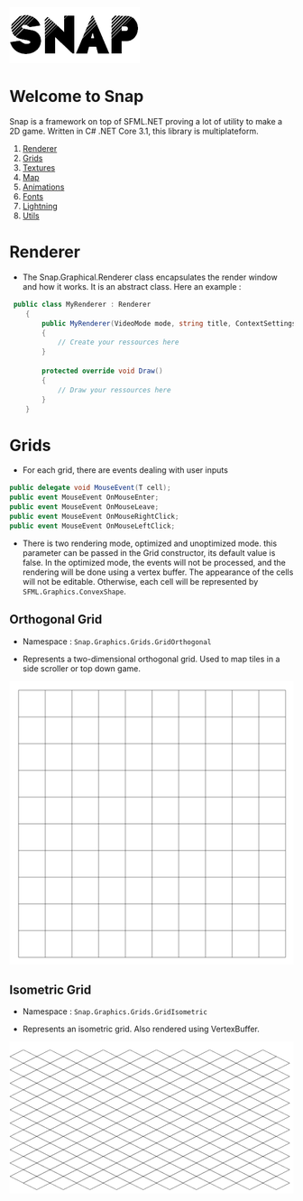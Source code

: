 ![](Misc/logo.png)

# Welcome to Snap

  Snap is a framework on top of SFML.NET proving a lot of utility to make a 2D game.
  Written in C# .NET Core 3.1, this library is multiplateform.

1. [Renderer](#Renderer)
2. [Grids](#Grids)
3. [Textures](#Textures)  
4. [Map](#Map)  
5. [Animations](#Animations)
6. [Fonts](#Fonts)
7. [Lightning](#Lightnings)
8. [Utils](#Utils)

# Renderer

* The Snap.Graphical.Renderer class encapsulates the render window and how it works. It is an abstract class. Here an example :

```csharp
 public class MyRenderer : Renderer
    {
        public MyRenderer(VideoMode mode, string title, ContextSettings settings, Styles styles = Styles.Default) : base(mode, title, settings, styles)
        {
            // Create your ressources here
        }

        protected override void Draw()
        {
            // Draw your ressources here
        }
    }
```

# Grids

* For each grid, there are events dealing with user inputs 
```csharp
public delegate void MouseEvent(T cell);
public event MouseEvent OnMouseEnter;
public event MouseEvent OnMouseLeave;
public event MouseEvent OnMouseRightClick;
public event MouseEvent OnMouseLeftClick;
```

* There is two rendering mode, optimized and unoptimized mode. 
  this parameter can be passed in the Grid constructor, its default value is false.
  In the optimized mode, the events will not be processed, and the rendering will be done using a vertex buffer. 
  The appearance of the cells will not be editable. Otherwise, each cell will be represented by ```SFML.Graphics.ConvexShape```. 


## Orthogonal Grid

* Namespace : ```Snap.Graphics.Grids.GridOrthogonal```

* Represents a two-dimensional orthogonal grid. Used to map tiles in a side scroller or top down game. 

![](Misc/orth.png)

## Isometric Grid

* Namespace : ```Snap.Graphics.Grids.GridIsometric```

* Represents an isometric grid. Also rendered using VertexBuffer.

![](Misc/isometric.png)